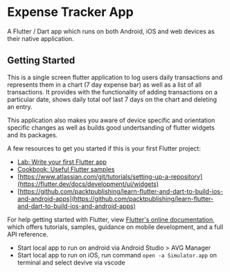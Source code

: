# Expense Tracker App

A Flutter / Dart app which runs on both Android, iOS and web devices as their native application. 

## Getting Started

This is a single screen flutter application to log users daily transactions and represents them in a chart (7 day expense bar) as well as a list of all transactions. It provides with the functionality of adding transactions on a particular date, shows daily total oof last 7 days on the chart and deleting an entry.

This application also makes you aware of device specific and orientation specific changes as well as builds good undertsanding of flutter widgets and its packages.

A few resources to get you started if this is your first Flutter project:

- [Lab: Write your first Flutter app](https://flutter.dev/docs/get-started/codelab)
- [Cookbook: Useful Flutter samples](https://flutter.dev/docs/cookbook)
- [https://www.atlassian.com/git/tutorials/setting-up-a-repository](https://flutter.dev/docs/development/ui/widgets)
- [https://github.com/packtpublishing/learn-flutter-and-dart-to-build-ios-and-android-apps](https://github.com/packtpublishing/learn-flutter-and-dart-to-build-ios-and-android-apps)

For help getting started with Flutter, view 
[Flutter's online documentation](https://flutter.dev/docs), which offers tutorials,
samples, guidance on mobile development, and a full API reference.

- Start local app to run on android via Android Studio > AVG Manager
- Start local app to run on iOS, run command `open -a Simulator.app` on terminal and select devive via vscode
